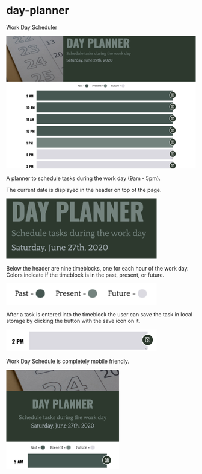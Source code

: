 # day-planner

[Work Day Scheduler](https://mdgragg.github.io/day-planner/) 

<img src="https://raw.githubusercontent.com/mdgragg/day-planner/master/assets/images/screenshots/1.png" width="600" />

A planner to schedule tasks during the work day (9am - 5pm).

The current date is displayed in the header on top of the page.

<img src="https://raw.githubusercontent.com/mdgragg/day-planner/master/assets/images/screenshots/2.png" width="400" />

Below the header are nine timeblocks, one for each hour of the work day. Colors indicate if the timeblock is in the past, present, or future.

<img src="https://raw.githubusercontent.com/mdgragg/day-planner/master/assets/images/screenshots/3.png" width="400" />

After a task is entered into the timeblock the user can save the task in local storage by clicking the button with the save icon on it.

<img src="https://raw.githubusercontent.com/mdgragg/day-planner/master/assets/images/screenshots/4.png" width="400" />

Work Day Schedule is completely mobile friendly.

<img src="https://raw.githubusercontent.com/mdgragg/day-planner/master/assets/images/screenshots/5.png" width="300" />

